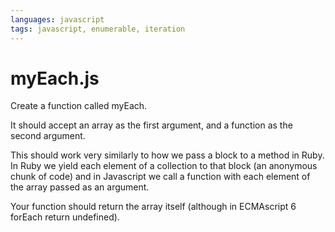 ```yaml
---
languages: javascript
tags: javascript, enumerable, iteration
---
```


# myEach.js

Create a function called myEach.

It should accept an array as the first argument, and a function as the second argument.

This should work very similarly to how we pass a block to a method in Ruby.  In Ruby we yield each element of a collection to that block (an anonymous chunk of code) and in Javascript we call a function with each element of the array passed as an argument.

Your function should return the array itself (although in ECMAscript 6 forEach return undefined).